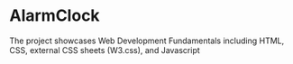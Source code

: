 # AlarmClock
The project showcases Web Development Fundamentals including HTML, CSS, external CSS sheets (W3.css), and Javascript

